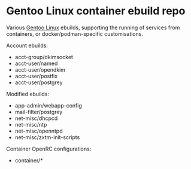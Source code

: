 # Gentoo Linux container ebuild repo

Various [Gentoo Linux](http://www.gentoo.org/) ebuilds, supporting the running
of services from containers, or docker/podman-specific customisations.

Account ebuilds:

* acct-group/dkimsocket
* acct-user/named
* acct-user/opendkim
* acct-user/postfix
* acct-user/postgrey

Modified ebuilds:

* app-admin/webapp-config
* mail-filter/postgrey
* net-misc/dhcpcd
* net-misc/ntp
* net-misc/openntpd
* net-misc/zxtm-init-scripts

Container OpenRC configurations:

* container/\*

